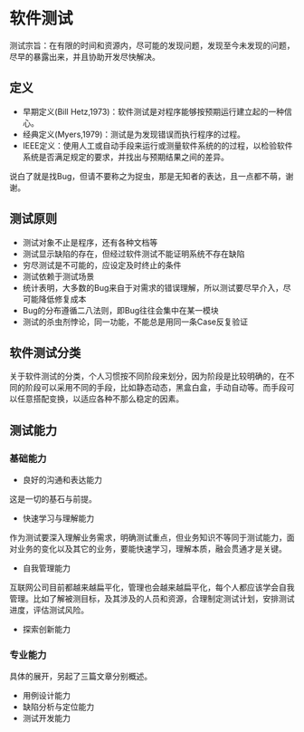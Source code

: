 # 软件测试

测试宗旨：在有限的时间和资源内，尽可能的发现问题，发现至今未发现的问题，尽早的暴露出来，并且协助开发尽快解决。

## 定义

- 早期定义(Bill Hetz,1973)：软件测试是对程序能够按预期运行建立起的一种信心。
- 经典定义(Myers,1979)：测试是为发现错误而执行程序的过程。
- IEEE定义：使用人工或自动手段来运行或测量软件系统的的过程，以检验软件系统是否满足规定的要求，并找出与预期结果之间的差异。

说白了就是找Bug，但请不要称之为捉虫，那是无知者的表达，且一点都不萌，谢谢。

## 测试原则

- 测试对象不止是程序，还有各种文档等
- 测试显示缺陷的存在，但经过软件测试不能证明系统不存在缺陷
- 穷尽测试是不可能的，应设定及时终止的条件
- 测试依赖于测试场景
- 统计表明，大多数的Bug来自于对需求的错误理解，所以测试要尽早介入，尽可能降低修复成本
- Bug的分布遵循二八法则，即Bug往往会集中在某一模块
- 测试的杀虫剂悖论，同一功能，不能总是用同一条Case反复验证

## 软件测试分类

关于软件测试的分类，个人习惯按不同阶段来划分，因为阶段是比较明确的，在不同的阶段可以采用不同的手段，比如静态动态，黑盒白盒，手动自动等。而手段可以任意搭配变换，以适应各种不那么稳定的因素。

## 测试能力

### 基础能力

- 良好的沟通和表达能力

这是一切的基石与前提。

- 快速学习与理解能力

作为测试要深入理解业务需求，明确测试重点，但业务知识不等同于测试能力，面对业务的变化以及其它的业务，要能快速学习，理解本质，融会贯通才是关键。

- 自我管理能力

互联网公司目前都越来越扁平化，管理也会越来越扁平化，每个人都应该学会自我管理。比如了解被测目标，及其涉及的人员和资源，合理制定测试计划，安排测试进度，评估测试风险。

- 探索创新能力

### 专业能力

具体的展开，另起了三篇文章分别概述。

- 用例设计能力
- 缺陷分析与定位能力
- 测试开发能力
